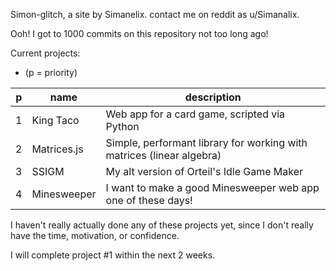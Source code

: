 Simon-glitch, a site by Simanelix.
contact me on reddit as u/Simanalix.

Ooh! I got to 1000 commits on this repository not too long ago!

Current projects:
* (p = priority)

| p | name        | description                                                           |
|---|-------------|-----------------------------------------------------------------------|
| 1 | King Taco   | Web app for a card game, scripted via Python                          |
| 2 | Matrices.js | Simple, performant library for working with matrices (linear algebra) |
| 3 | SSIGM       | My alt version of Orteil's Idle Game Maker                            |
| 4 | Minesweeper | I want to make a good Minesweeper web app one of these days!          |

I haven't really actually done any of these projects yet, since I don't really have the time, motivation, or confidence.

I will complete project #1 within the next 2 weeks.

